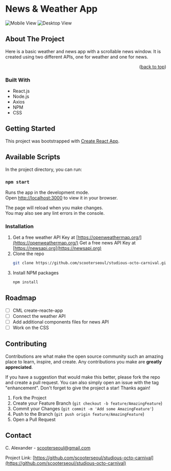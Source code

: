 # News & Weather App
![Mobile View](https://user-images.githubusercontent.com/99179952/216814671-c70d18a5-0994-4dfd-b1f0-ec08dffb2f0a.png)
![Desktop View](https://user-images.githubusercontent.com/99179952/216814677-9f5db43d-721b-449c-9c39-31c89cb8233f.png)

## About The Project


Here is a basic weather and news app with a scrollable news window. It is created using two different APIs, one for weather and one for news.

<p align="right">(<a href="#readme-top">back to top</a>)</p>

### Built With

- React.js
- Node.js
- Axios
- NPM
- CSS

## Getting Started

This project was bootstrapped with [Create React App](https://github.com/facebook/create-react-app).

## Available Scripts

In the project directory, you can run:

### `npm start`

Runs the app in the development mode.\
Open [http://localhost:3000](http://localhost:3000) to view it in your browser.

The page will reload when you make changes.\
You may also see any lint errors in the console.

### Installation

1. Get a free weather API Key at [https://openweathermap.org/](https://openweathermap.org/)
   Get a free news API Key at [https://newsapi.org](https://newsapi.org)
2. Clone the repo
   ```sh
   git clone https://github.com/scooterseoul/studious-octo-carnival.git
   ```
3. Install NPM packages
   ```sh
   npm install
   ```

## Roadmap

- [ ] CML create-reacte-app
- [ ] Connect the weather API
- [ ] Add additional components files for news API
- [ ] Work on the CSS

## Contributing

Contributions are what make the open source community such an amazing place to learn, inspire, and create. Any contributions you make are **greatly appreciated**.

If you have a suggestion that would make this better, please fork the repo and create a pull request. You can also simply open an issue with the tag "enhancement".
Don't forget to give the project a star! Thanks again!

1. Fork the Project
2. Create your Feature Branch (`git checkout -b feature/AmazingFeature`)
3. Commit your Changes (`git commit -m 'Add some AmazingFeature'`)
4. Push to the Branch (`git push origin feature/AmazingFeature`)
5. Open a Pull Request

## Contact

C. Alexander - scooterseoul@gmail.com

Project Link: [https://github.com/scooterseoul/studious-octo-carnival](https://github.com/scooterseoul/studious-octo-carnival)
